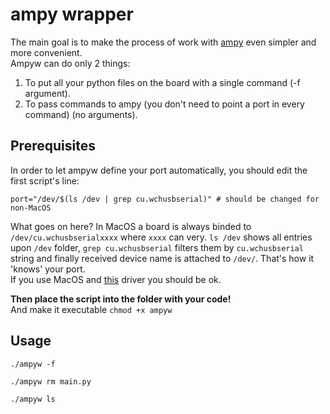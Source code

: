 # ampy wrapper
The main goal is to make the process of work with [ampy](https://github.com/adafruit/ampy) even simpler and more convenient.  
Ampyw can do only 2 things:
1. To put all your python files on the board with a single command (-f argument).
2. To pass commands to ampy (you don't need to point a port in every command) (no arguments).
## Prerequisites
In order to let ampyw define your port automatically, you should edit the first script's line:
```
port="/dev/$(ls /dev | grep cu.wchusbserial)" # should be changed for non-MacOS
```
What goes on here? In MacOS a board is always binded to `/dev/cu.wchusbserialxxxx` where `xxxx` can very. `ls /dev` shows all entries upon `/dev` folder, `grep cu.wchusbserial` filters them by `cu.wchusbserial` string and finally received device name is attached to `/dev/`. That's how it 'knows' your port.  
If you use MacOS and [this](https://github.com/adrianmihalko/ch340g-ch34g-ch34x-mac-os-x-driver) driver you should be ok.  

**Then place the script into the folder with your code!**  
And make it executable `chmod +x ampyw`  
## Usage
```
./ampyw -f
```
```
./ampyw rm main.py
```
```
./ampyw ls
```
